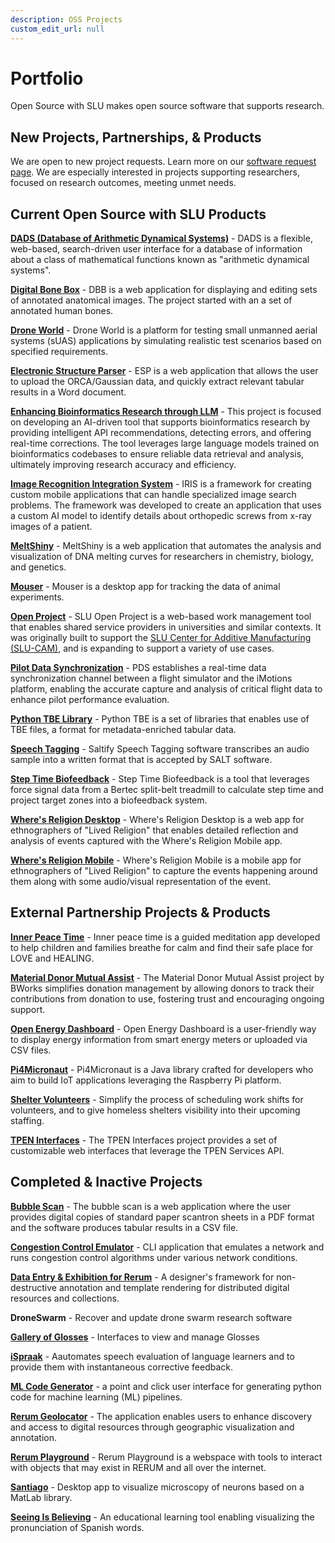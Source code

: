 ```yaml
---
description: OSS Projects
custom_edit_url: null
---
```


# Portfolio

Open Source with SLU makes open source software that supports research.

## New Projects, Partnerships, & Products

We are open to new project requests. Learn more on our [software request page](about/software).
We are especially interested in projects supporting researchers, focused on research outcomes, meeting unmet needs.

## Current Open Source with SLU Products

<!-- **Project Name** One-sentence description of the purpose of the project  -->

**[DADS (Database of Arithmetic Dynamical Systems)](project_dads/about.md)** - DADS is a flexible, web-based, search-driven user interface for a database of information about a class of mathematical functions known as "arithmetic dynamical systems".
  
**[Digital Bone Box](project_digital_bone_box/about.md)** - DBB is a web application for displaying and editing sets of annotated anatomical images. The project started with an a set of annotated human bones.

**[Drone World](project_droneworld/about.md)** - Drone World is a platform for testing small unmanned aerial systems (sUAS) applications by simulating realistic test scenarios based on specified requirements.

**[Electronic Structure Parser](./project_esp/about.md)** - ESP is a web application that allows the user to upload the ORCA/Gaussian data, and quickly extract relevant tabular results in a Word document.

**[Enhancing Bioinformatics Research through LLM](project_enhancing_bioinformatics_research_through_LLM/about.md)** - This project is focused on developing an AI-driven tool that supports bioinformatics research by providing intelligent API recommendations, detecting errors, and offering real-time corrections. The tool leverages large language models trained on bioinformatics codebases to ensure reliable data retrieval and analysis, ultimately improving research accuracy and efficiency.

**[Image Recognition Integration System](project_iris/about.md)** - IRIS is a framework for creating custom mobile applications that can handle specialized image search problems. The framework was developed to create an application that uses a custom AI model to identify details about orthopedic screws from x-ray images of a patient. 
  
**[MeltShiny](project_meltshiny/about.md)** - MeltShiny is a web application that automates the analysis and visualization of DNA melting curves for researchers in chemistry, biology, and genetics.  
  
**[Mouser](project_mouser/about.md)** - Mouser is a desktop app for tracking the data of animal experiments.  

**[Open Project](project_open_project/about.md)** - SLU Open Project is a web-based work management tool that enables shared service providers in universities and similar contexts. It was originally built to support the [SLU Center for Additive Manufacturing (SLU-CAM)](https://www.slu.edu/research/research-institute/big-ideas/slu-cam/index.php), and is expanding to support a variety of use cases.

**[Pilot Data Synchronization](project_pilot_data_synchronization/about.md)** - PDS establishes a real-time data synchronization channel between a flight simulator and the iMotions platform, enabling the accurate capture and analysis of critical flight data to enhance pilot performance evaluation. 

**[Python TBE Library](https://github.com/oss-slu/python_tbe)** - Python TBE is a set of libraries that enables use of TBE files, a format for metadata-enriched tabular data.
  
**[Speech Tagging](project_saltify/about)** - Saltify Speech Tagging software transcribes an audio sample into a written format that is accepted by SALT software.   

**[Step Time Biofeedback](project_step_time_biofeedback/about)** - Step Time Biofeedback is a tool that leverages force signal data from a Bertec split-belt treadmill to calculate step time and project target zones into a biofeedback system.

**[Where's Religion Desktop](project_wheres_religion_desktop/about.md)** - Where's Religion Desktop is a web app for ethnographers of "Lived Religion" that enables detailed reflection and analysis of events captured with the Where's Religion Mobile app.  
  
**[Where's Religion Mobile](project_wheres_religion_mobile/about.md)** - Where's Religion Mobile is a mobile app for ethnographers of "Lived Religion" to capture the events happening around them along with some audio/visual representation of the event.  

## External Partnership Projects & Products

**[Inner Peace Time](project_innerpeacetime/about.md)** - Inner peace time is a guided meditation app developed to help children and families breathe for calm and find their safe place for LOVE and HEALING.

**[Material Donor Mutual Assist](project_MDMA/about.md)** - The Material Donor Mutual Assist project by BWorks simplifies donation management by allowing donors to track their contributions from donation to use, fostering trust and encouraging ongoing support.

**[Open Energy Dashboard](project_open_energy_dashboard/about.md)** - Open Energy Dashboard is a user-friendly way to display energy information from smart energy meters or uploaded via CSV files.
  
**[Pi4Micronaut](project_pi4micronaut/about.md)** - Pi4Micronaut is a Java library crafted for developers who aim to build IoT applications leveraging the Raspberry Pi platform.

**[Shelter Volunteers](project_shelter_volunteers/about.md)** - Simplify the process of scheduling work shifts for volunteers, and to give homeless shelters visibility into their upcoming staffing.

**[TPEN Interfaces](project_tpeninterfaces/about.md)** - The TPEN Interfaces project provides a set of customizable web interfaces that leverage the TPEN Services API.

## Completed & Inactive Projects

**[Bubble Scan](project_bubblescan/about.md)** - The bubble scan is a web application where the user provides digital copies of standard paper scantron sheets in a PDF format and the software produces tabular results in a CSV file.

**[Congestion Control Emulator](https://github.com/oss-slu/Congestion-control-emulator)** - CLI application that emulates a network and runs congestion control algorithms under various network conditions.

**[Data Entry & Exhibition for Rerum](project_deer/about.md)** - A designer's framework for non-destructive annotation and template rendering for distributed digital resources and collections.  

**DroneSwarm** - Recover and update drone swarm research software

**[Gallery of Glosses](./project_gallery_of_glosses/about.md)** - Interfaces to view and manage Glosses  

**[iSpraak](project_ispraak/about.md)** - Aautomates speech evaluation of language learners and to provide them with instantaneous corrective feedback.

**[ML Code Generator](https://github.com/oss-slu/ml_code_generator)** - a point and click user interface for generating python code for machine learning (ML) pipelines.
  
**[Rerum Geolocator](project_rerum_geolocator/about.md)** - The application enables users to enhance discovery and access to digital resources through geographic visualization and annotation.  

**[Rerum Playground](project_rerum_playground/about.md)** - Rerum Playground is a webspace with tools to interact with objects that may exist in RERUM and all over the internet.

**[Santiago](https://github.com/oss-slu/Santiago)** - Desktop app to visualize microscopy of neurons based on a MatLab library.

**[Seeing Is Believing](project_sib/about.md)** - An educational learning tool enabling visualizing the pronunciation of Spanish words.
